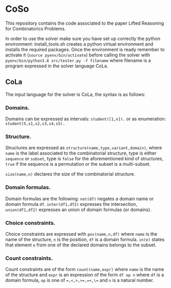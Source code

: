 # CoSo
This repository contains the code associated to the paper Lifted Reasoning for Combinatorics Problems.
<!-- In order to reproduce the tests, presented in the paper, the script ``install_tools.sh`` downloads MiniZinc, creates a python 3.8 virtual environment with the ProbLog package and the necessary packages for CoSo ``run_tests.sh`` verifies that the requirements are installed and launches ``tester.py`` on the folders in ``tests/paper``. -->
In order to use the solver make sure you have set up correctly the python environment: install_tools.sh creates a python virtual environment and installs the required packages. Once the environment is ready remember to activate it (``source pyenv/bin/activate``) before calling the solver with ``pyenv/bin/python3.8 src/tester.py -f filename`` where filename is a program expressed in the solver language CoLa.
 
## CoLa
The input language for the solver is CoLa, the syntax is as follows:

### Domains. 
Domains can be expressed as intervals: ``student([1,n]).`` or as enumeration: ``student(5,s1,s2,s3,s4,s5).``

### Structure.
Structures are expressed as ``structure(name,type,variant,domain)``, where ``name`` is the label associated to the combinatorial structure, type is either ``sequence`` or ``subset``, type is ``false`` for the aforementioned kind of structures, ``true`` if the sequence is a permutation or the subset is a multi-subset.

``size(name,n)`` declares the size of the combinatorial structure.

### Domain formulas.
Domain formulas are the following: ``not(df)`` negates a domain name or domain formula ``df``. ``inter(df1,df2)`` expresses the intersection, ``union(df1,df2)`` expresses an union of domain formulas (or domains). 

### Choice constraints.
Choice constraints are expressed with ``pos(name,n,df)`` where ``name`` is the name of the structure, ``n`` is the position, ``df`` is a domain formula. ``in(e)`` states that element ``e`` from one of the declared domains belongs to the subset.

### Count constraints.
Count constraints are of the form ``count(name,expr)`` where ``name`` is the name of the structure and ``expr`` is an expression of the form ``df op n`` where ``df`` is a domain formula, ``op`` is one of ``=,<,>,>=,=<,\=`` and ``n`` is a natural number.